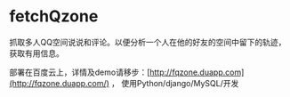 # fetchQzone
抓取多人QQ空间说说和评论。以便分析一个人在他的好友的空间中留下的轨迹，获取有用信息。

部署在百度云上，详情及demo请移步：[http://fqzone.duapp.com](http://fqzone.duapp.com/)
，
使用Python/django/MySQL/开发
